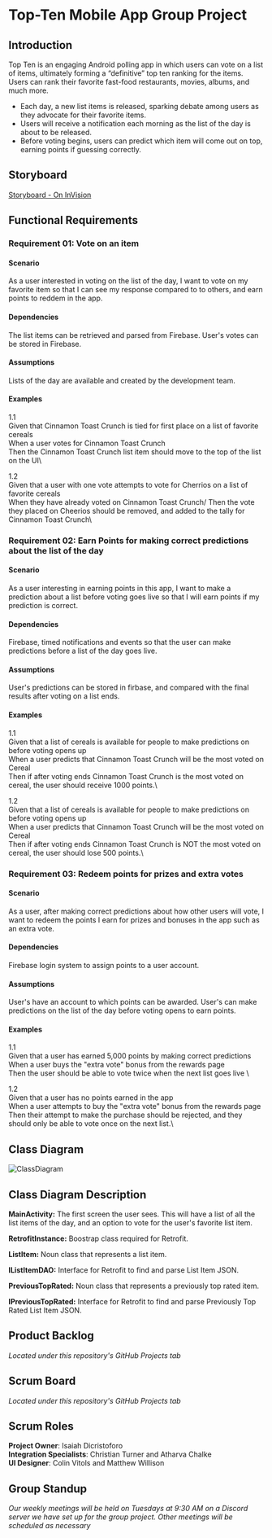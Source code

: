 # Top-Ten Mobile App Group Project

## Introduction
Top Ten is an engaging Android polling app in which users can vote on a list of items, ultimately forming a “definitive” top ten ranking for the items. Users can rank their favorite fast-food restaurants, movies, albums, and much more. 

* Each day, a new list items is released, sparking debate among users as they advocate for their favorite items. 
* Users will receive a notification each morning as the list of the day is about to be released.
* Before voting begins, users can predict which item will come out on top, earning points if guessing correctly.

## Storyboard
[Storyboard - On InVision](https://projects.invisionapp.com/prototype/TopTenDesign-ckkjcz4cd001f9s01t91hwjht/play/afdaa50e)

## Functional Requirements

### Requirement 01: Vote on an item

#### Scenario
As a user interested in voting on the list of the day, I want to vote on my favorite item so that I can see my response compared to to others, and earn points to reddem in the app.

#### Dependencies
The list items can be retrieved and parsed from Firebase. User's votes can be stored in Firebase.

#### Assumptions
Lists of the day are available and created by the development team.

#### Examples

1.1\
Given that Cinnamon Toast Crunch is tied for first place on a list of favorite cereals\
When a user votes for Cinnamon Toast Crunch\
Then the Cinnamon Toast Crunch list item should move to the top of the list on the UI\

1.2\
Given that a user with one vote attempts to vote for Cherrios on a list of favorite cereals\
When they have already voted on Cinnamon Toast Crunch/
Then the vote they placed on Cheerios should be removed, and added to the tally for Cinnamon Toast Crunch\

### Requirement 02: Earn Points for making correct predictions about the list of the day

#### Scenario
As a user interesting in earning points in this app, I want to make a prediction about a list before voting goes live so that I will earn points if my prediction is correct.

#### Dependencies
Firebase, timed notifications and events so that the user can make predictions before a list of the day goes live.

#### Assumptions
User's predictions can be stored in firbase, and compared with the final results after voting on a list ends.

#### Examples

1.1\
Given that a list of cereals is available for people to make predictions on before voting opens up\
When a user predicts that Cinnamon Toast Crunch will be the most voted on Cereal\
Then if after voting ends Cinnamon Toast Crunch is the most voted on cereal, the user should receive 1000 points.\

1.2\
Given that a list of cereals is available for people to make predictions on before voting opens up\
When a user predicts that Cinnamon Toast Crunch will be the most voted on Cereal\
Then if after voting ends Cinnamon Toast Crunch is NOT the most voted on cereal, the user should lose 500 points.\

### Requirement 03: Redeem points for prizes and extra votes

#### Scenario
As a user, after making correct predictions about how other users will vote, I want to redeem the points I earn for prizes and bonuses in the app such as an extra vote.

#### Dependencies
Firebase login system to assign points to a user account.

#### Assumptions
User's have an account to which points can be awarded. User's can make predictions on the list of the day before voting opens to earn points.

#### Examples

1.1\
Given that a user has earned 5,000 points by making correct predictions\
When a user buys the "extra vote" bonus from the rewards page\
Then the user should be able to vote twice when the next list goes live \

1.2\
Given that a user has no points earned in the app\
When a user attempts to buy the "extra vote" bonus from the rewards page\
Then their attempt to make the purchase should be rejected, and they should only be able to vote once on the next list.\


## Class Diagram

![ClassDiagram](https://user-images.githubusercontent.com/41589695/106377762-6e968f00-63c5-11eb-924d-bdcc6d7f7787.png)  


## Class Diagram Description

**MainActivity:** The first screen the user sees. This will have a list of all the list items of the day, and an option to vote for the user's favorite list item.  

**RetrofitInstance:** Boostrap class required for Retrofit.  

**ListItem:** Noun class that represents a list item.  

**IListItemDAO:** Interface for Retrofit to find and parse List Item JSON.  

**PreviousTopRated:** Noun class that represents a previously top rated item.  

**IPreviousTopRated:** Interface for Retrofit to find and parse Previously Top Rated List Item JSON.  

## Product Backlog
*Located under this repository's GitHub Projects tab*

## Scrum Board
*Located under this repository's GitHub Projects tab*


## Scrum Roles
**Project Owner**: Isaiah Dicristoforo\
**Integration Specialists**: Christian Turner and Atharva Chalke\
**UI Designer**:  Colin Vitols and Matthew Willison


## Group Standup
*Our weekly meetings will be held on Tuesdays at 9:30 AM on a Discord server we have set up for the group project. Other meetings will be scheduled as necessary*
